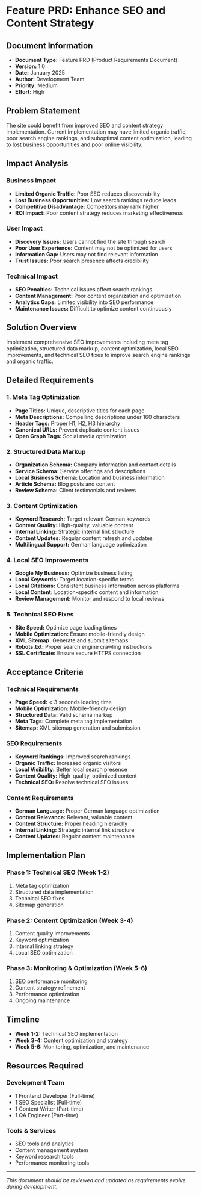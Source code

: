 # Feature PRD: Enhance SEO and Content Strategy

## Document Information
- **Document Type:** Feature PRD (Product Requirements Document)
- **Version:** 1.0
- **Date:** January 2025
- **Author:** Development Team
- **Priority:** Medium
- **Effort:** High

## Problem Statement

The site could benefit from improved SEO and content strategy implementation. Current implementation may have limited organic traffic, poor search engine rankings, and suboptimal content optimization, leading to lost business opportunities and poor online visibility.

## Impact Analysis

### Business Impact
- **Limited Organic Traffic:** Poor SEO reduces discoverability
- **Lost Business Opportunities:** Low search rankings reduce leads
- **Competitive Disadvantage:** Competitors may rank higher
- **ROI Impact:** Poor content strategy reduces marketing effectiveness

### User Impact
- **Discovery Issues:** Users cannot find the site through search
- **Poor User Experience:** Content may not be optimized for users
- **Information Gap:** Users may not find relevant information
- **Trust Issues:** Poor search presence affects credibility

### Technical Impact
- **SEO Penalties:** Technical issues affect search rankings
- **Content Management:** Poor content organization and optimization
- **Analytics Gaps:** Limited visibility into SEO performance
- **Maintenance Issues:** Difficult to optimize content continuously

## Solution Overview

Implement comprehensive SEO improvements including meta tag optimization, structured data markup, content optimization, local SEO improvements, and technical SEO fixes to improve search engine rankings and organic traffic.

## Detailed Requirements

### 1. Meta Tag Optimization
- **Page Titles:** Unique, descriptive titles for each page
- **Meta Descriptions:** Compelling descriptions under 160 characters
- **Header Tags:** Proper H1, H2, H3 hierarchy
- **Canonical URLs:** Prevent duplicate content issues
- **Open Graph Tags:** Social media optimization

### 2. Structured Data Markup
- **Organization Schema:** Company information and contact details
- **Service Schema:** Service offerings and descriptions
- **Local Business Schema:** Location and business information
- **Article Schema:** Blog posts and content
- **Review Schema:** Client testimonials and reviews

### 3. Content Optimization
- **Keyword Research:** Target relevant German keywords
- **Content Quality:** High-quality, valuable content
- **Internal Linking:** Strategic internal link structure
- **Content Updates:** Regular content refresh and updates
- **Multilingual Support:** German language optimization

### 4. Local SEO Improvements
- **Google My Business:** Optimize business listing
- **Local Keywords:** Target location-specific terms
- **Local Citations:** Consistent business information across platforms
- **Local Content:** Location-specific content and information
- **Review Management:** Monitor and respond to local reviews

### 5. Technical SEO Fixes
- **Site Speed:** Optimize page loading times
- **Mobile Optimization:** Ensure mobile-friendly design
- **XML Sitemap:** Generate and submit sitemaps
- **Robots.txt:** Proper search engine crawling instructions
- **SSL Certificate:** Ensure secure HTTPS connection

## Acceptance Criteria

### Technical Requirements
- **Page Speed:** < 3 seconds loading time
- **Mobile Optimization:** Mobile-friendly design
- **Structured Data:** Valid schema markup
- **Meta Tags:** Complete meta tag implementation
- **Sitemap:** XML sitemap generation and submission

### SEO Requirements
- **Keyword Rankings:** Improved search rankings
- **Organic Traffic:** Increased organic visitors
- **Local Visibility:** Better local search presence
- **Content Quality:** High-quality, optimized content
- **Technical SEO:** Resolve technical SEO issues

### Content Requirements
- **German Language:** Proper German language optimization
- **Content Relevance:** Relevant, valuable content
- **Content Structure:** Proper heading hierarchy
- **Internal Linking:** Strategic internal link structure
- **Content Updates:** Regular content maintenance

## Implementation Plan

### Phase 1: Technical SEO (Week 1-2)
1. Meta tag optimization
2. Structured data implementation
3. Technical SEO fixes
4. Sitemap generation

### Phase 2: Content Optimization (Week 3-4)
1. Content quality improvements
2. Keyword optimization
3. Internal linking strategy
4. Local SEO optimization

### Phase 3: Monitoring & Optimization (Week 5-6)
1. SEO performance monitoring
2. Content strategy refinement
3. Performance optimization
4. Ongoing maintenance

## Timeline

- **Week 1-2:** Technical SEO implementation
- **Week 3-4:** Content optimization and strategy
- **Week 5-6:** Monitoring, optimization, and maintenance

## Resources Required

### Development Team
- 1 Frontend Developer (Full-time)
- 1 SEO Specialist (Full-time)
- 1 Content Writer (Part-time)
- 1 QA Engineer (Part-time)

### Tools & Services
- SEO tools and analytics
- Content management system
- Keyword research tools
- Performance monitoring tools

---

*This document should be reviewed and updated as requirements evolve during development.*
